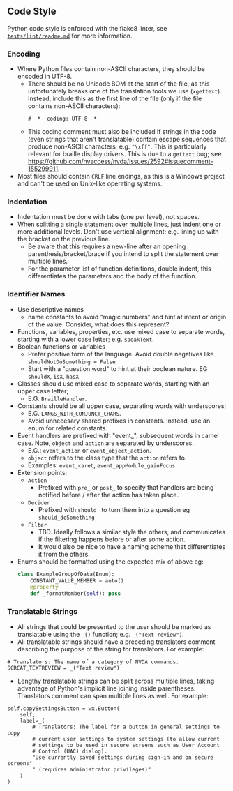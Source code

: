 ## Code Style

Python code style is enforced with the flake8 linter, see
[`tests/lint/readme.md`](https://github.com/nvaccess/nvda/tree/master/tests/lint)
for more information.

### Encoding
* Where Python files contain non-ASCII characters, they should be encoded in UTF-8.
    * There should be no Unicode BOM at the start of the file, as this unfortunately breaks one of
      the translation tools we use (`xgettext`).
      Instead, include this as the first line of the file (only if the file contains non-ASCII
      characters):
        ```
        # -*- coding: UTF-8 -*-
        ```
    * This coding comment must also be included if strings in the code (even strings that aren't
      translatable) contain escape sequences that produce non-ASCII characters; e.g. `"\xff"`.
      This is particularly relevant for braille display drivers.
      This is due to a `gettext` bug; see
      https://github.com/nvaccess/nvda/issues/2592#issuecomment-155299911.
* Most files should contain `CRLF` line endings, as this is a Windows project and can't be used on
  Unix-like operating systems.

### Indentation
* Indentation must be done with tabs (one per level), not spaces.
* When splitting a single statement over multiple lines, just indent one or more additional levels.
  Don't use vertical alignment; e.g. lining up with the bracket on the previous line.
  - Be aware that this requires a new-line after an opening parenthesis/bracket/brace if you intend
    to split the statement over multiple lines.
  - For the parameter list of function definitions, double indent, this differentiates the
    parameters and the body of the function.

### Identifier Names
* Use descriptive names
  - name constants to avoid "magic numbers" and hint at intent or origin of the value.
    Consider, what does this represent?
* Functions, variables, properties, etc. use mixed case to separate words, starting with a lower
  case letter; e.g. `speakText`.
* Boolean functions or variables
  - Prefer positive form of the language.
    Avoid double negatives like `shouldNotDoSomething = False`
  - Start with a "question word" to hint at their boolean nature. EG `shouldX`, `isX`, `hasX`
* Classes should use mixed case to separate words, starting with an upper case letter;
  - E.G. `BrailleHandler`.
* Constants should be all upper case, separating words with underscores;
  - E.G. `LANGS_WITH_CONJUNCT_CHARS`.
  - Avoid unnecesary shared prefixes in constants. Instead, use an enum for related constants.
* Event handlers are prefixed with "event_", subsequent words in camel case.
  Note, `object` and `action` are separated by underscores.
  - E.G.: `event_action` or `event_object_action`.
  - `object` refers to the class type that the `action` refers to.
  - Examples: `event_caret`, `event_appModule_gainFocus`
* Extension points:
  * `Action`
    - Prefixed with `pre_` or `post_` to specify that handlers are being notified before / after the
      action has taken place.
  * `Decider`
    - Prefixed with `should_` to turn them into a question eg `should_doSomething`
  * `Filter`
    - TBD. Ideally follows a similar style the others, and communicates if the filtering happens
      before or after some action.
    - It would also be nice to have a naming scheme that differentiates it from the others.
* Enums should be formatted using the expected mix of above eg:
  ```python
  class ExampleGroupOfData(Enum):
      CONSTANT_VALUE_MEMBER = auto()
      @property
      def _formatMember(self): pass
  ```

### Translatable Strings
* All strings that could be presented to the user should be marked as translatable using the `_()`
  function; e.g. `_("Text review")`.
* All translatable strings should have a preceding translators comment describing the purpose of the
  string for translators. For example:
```
# Translators: The name of a category of NVDA commands.
SCRCAT_TEXTREVIEW = _("Text review")
```
* Lengthy translatable strings can be split across multiple lines, taking advantage of Python's
  implicit line joining inside parentheses.
  Translators comment can span multiple lines as well.
  For example:
```
self.copySettingsButton = wx.Button(
	self,
	label=_(
		# Translators: The label for a button in general settings to copy
		# current user settings to system settings (to allow current
		# settings to be used in secure screens such as User Account
		# Control (UAC) dialog).
		"Use currently saved settings during sign-in and on secure screens"
		" (requires administrator privileges)"
	)
)
```

